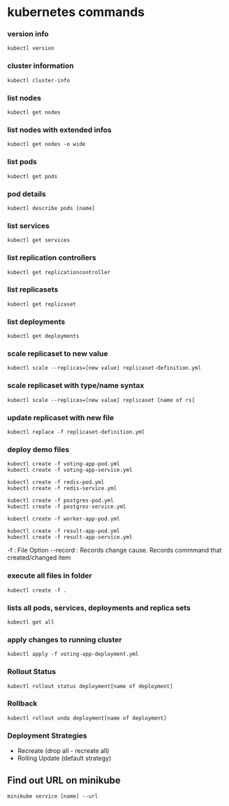 # kubernetes commands 

### version info
```
kubectl version
```

### cluster information
```
kubectl cluster-info
```
### list nodes
```
kubectl get nodes
```

### list nodes with extended infos
```
kubectl get nodes -o wide
```

### list pods
```
kubectl get pods
```

### pod details
```
kubectl describe pods [name]
```


### list services
```
kubectl get services
```

### list replication controllers
```
kubectl get replicationcontroller
```

### list replicasets
```
kubectl get replicaset
```

### list deployments
```
kubectl get deployments
```

### scale replicaset to new value
```
kubectl scale --replicas=[new value] replicaset-definition.yml
```

### scale replicaset with type/name syntax
```
kubectl scale --replicas=[new value] replicaset [name of rs]
```


### update replicaset with new file
```
kubectl replace -f replicaset-definition.yml
```



### deploy demo files
```
kubectl create -f voting-app-pod.yml
kubectl create -f voting-app-service.yml

kubectl create -f redis-pod.yml
kubectl create -f redis-service.yml

kubectl create -f postgres-pod.yml
kubectl create -f postgres-service.yml

kubectl create -f worker-app-pod.yml

kubectl create -f result-app-pod.yml
kubectl create -f result-app-service.yml
```
-f : File Option
--record : Records change cause. Records commmand that created/changed item 

### execute all files in folder
```
kubectl create -f .
```
### lists all pods, services, deployments and replica sets
```
kubectl get all
```
### apply changes to running cluster
```
kubectl apply -f voting-app-deployment.yml
```

### Rollout Status
```
kubectl rollout status deployment[name of deployment]
```

### Rollback 
```
kubectl rollout undo deployment[name of deployment]
```

### Deployment Strategies
- Recreate (drop all - recreate all)
- Rolling Update (default strategy)

## Find out URL on minikube
```
minikube service [name] --url
```


